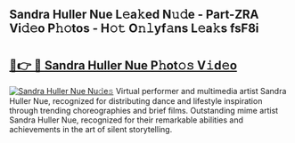 ## Sandra Huller Nue L𝚎a𝚔ed N𝚞𝚍e - Part-ZRA Vi𝚍𝚎o P𝚑𝚘tos - H𝚘𝚝 O𝚗𝚕yf𝚊ns L𝚎a𝚔s fsF8i

# <h2><a href="http://kf9a4x.oniu.top/?m=Sandra+Huller+Nue">🔗👉 🔴 Sandra Huller Nue P𝚑ot𝚘𝚜 V𝚒d𝚎o</a></h2>

[![Sandra Huller Nue Nu𝚍e𝚜](https://i.imgur.com/0qMVB7G.gif)](http://kf9a4x.oniu.top/?m=Sandra+Huller+Nue)
Virtual performer and multimedia artist Sandra Huller Nue, recognized for distributing dance and lifestyle inspiration through trending choreographies and brief films. Outstanding mime artist Sandra Huller Nue, recognized for their remarkable abilities and achievements in the art of silent storytelling.  
